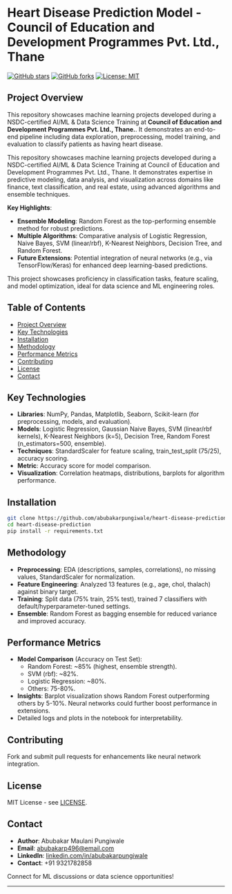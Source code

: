 # Heart Disease Prediction Model - Council of Education and Development Programmes Pvt. Ltd., Thane

[![GitHub stars](https://img.shields.io/github/stars/abubakarpungiwale/heart-disease-prediction?style=social)](https://github.com/abubakarpungiwale/heart-disease-prediction/stargazers)
[![GitHub forks](https://img.shields.io/github/forks/abubakarpungiwale/heart-disease-prediction?style=social)](https://github.com/abubakarpungiwale/heart-disease-prediction/network)
[![License: MIT](https://img.shields.io/badge/License-MIT-yellow.svg)](https://opensource.org/licenses/MIT)

## Project Overview

This repository showcases machine learning projects developed during a NSDC-certified AI/ML & Data Science Training at **Council of Education and Development Programmes Pvt. Ltd., Thane.**. It demonstrates an end-to-end pipeline including data exploration, preprocessing, model training, and evaluation to classify patients as having heart disease.

This repository showcases machine learning projects developed during a NSDC-certified AI/ML & Data Science Training at Council of Education and Development Programmes Pvt. Ltd., Thane. It demonstrates expertise in predictive modeling, data analysis, and visualization across domains like finance, text classification, and real estate, using advanced algorithms and ensemble techniques.

**Key Highlights**:
- **Ensemble Modeling**: Random Forest as the top-performing ensemble method for robust predictions.
- **Multiple Algorithms**: Comparative analysis of Logistic Regression, Naive Bayes, SVM (linear/rbf), K-Nearest Neighbors, Decision Tree, and Random Forest.
- **Future Extensions**: Potential integration of neural networks (e.g., via TensorFlow/Keras) for enhanced deep learning-based predictions.

This project showcases proficiency in classification tasks, feature scaling, and model optimization, ideal for data science and ML engineering roles.

## Table of Contents

- [Project Overview](#project-overview)
- [Key Technologies](#key-technologies)
- [Installation](#installation)
- [Methodology](#methodology)
- [Performance Metrics](#performance-metrics)
- [Contributing](#contributing)
- [License](#license)
- [Contact](#contact)

## Key Technologies

- **Libraries**: NumPy, Pandas, Matplotlib, Seaborn, Scikit-learn (for preprocessing, models, and evaluation).
- **Models**: Logistic Regression, Gaussian Naive Bayes, SVM (linear/rbf kernels), K-Nearest Neighbors (k=5), Decision Tree, Random Forest (n_estimators=500, ensemble).
- **Techniques**: StandardScaler for feature scaling, train_test_split (75/25), accuracy scoring.
- **Metric**: Accuracy score for model comparison.
- **Visualization**: Correlation heatmaps, distributions, barplots for algorithm performance.

## Installation

```bash
git clone https://github.com/abubakarpungiwale/heart-disease-prediction.git
cd heart-disease-prediction
pip install -r requirements.txt
```

## Methodology

- **Preprocessing**: EDA (descriptions, samples, correlations), no missing values, StandardScaler for normalization.
- **Feature Engineering**: Analyzed 13 features (e.g., age, chol, thalach) against binary target.
- **Training**: Split data (75% train, 25% test), trained 7 classifiers with default/hyperparameter-tuned settings.
- **Ensemble**: Random Forest as bagging ensemble for reduced variance and improved accuracy.

## Performance Metrics

- **Model Comparison** (Accuracy on Test Set):
  - Random Forest: ~85% (highest, ensemble strength).
  - SVM (rbf): ~82%.
  - Logistic Regression: ~80%.
  - Others: 75-80%.
- **Insights**: Barplot visualization shows Random Forest outperforming others by 5-10%. Neural networks could further boost performance in extensions.
- Detailed logs and plots in the notebook for interpretability.

## Contributing

Fork and submit pull requests for enhancements like neural network integration.

## License

MIT License - see [LICENSE](LICENSE).

## Contact

- **Author**: Abubakar Maulani Pungiwale
- **Email**: abubakarp496@email.com
- **LinkedIn**: [linkedin.com/in/abubakarpungiwale](https://linkedin.com/in/abubakarpungiwale)
- **Contact**: +91 9321782858

Connect for ML discussions or data science opportunities!

---
